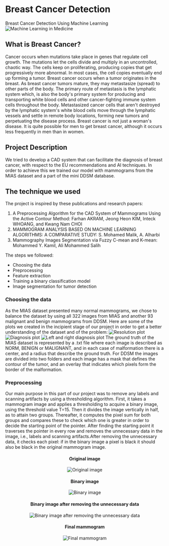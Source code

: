 
<h1>Breast Cancer Detection</h1>
Breast Cancer Detection Using Machine Learning
<img src="images/path-ai-machine-learning.png" alt="Machine Learning in Medicine"/>
<h2>What is Breast Cancer?</h2>
Cancer occurs when mutations take place in genes that regulate cell growth. The mutations let the cells divide and multiply in an uncontrolled, chaotic way. 
The cells keep on proliferating, producing copies that get progressively more abnormal. In most cases, the cell copies eventually end up forming a tumor.
Breast cancer occurs when a tumor originates in the breast. As breast cancer tumors mature, they may metastasize (spread) to other parts of the body. 
The primary route of metastasis is the lymphatic system which, is also the body's primary system for producing and transporting white blood cells and other 
cancer-fighting immune system cells throughout the body. Metastasized cancer cells that aren't destroyed by the lymphatic system's white blood cells move 
through the lymphatic vessels and settle in remote body locations, forming new tumors and perpetuating the disease process. Breast cancer is not just a woman's disease. 
It is quite possible for men to get breast cancer, although it occurs less frequently in men than in women.
<h2>Project Description</h2>
We tried to develop a CAD system that can facilitate the diagnosis of breast cancer, with respect to the EU recommendations and
AI techniques. In order to achieve this we trained our model with mammograms from the MIAS dataset and a part 
of the mini DDSM database.
<h2>The technique we used</h2>
The project is inspired by these publications and research papers:
<ol><li>A Preprocessing Algorithm for the CAD System of Mammograms Using the Active Contour Method: Farhan AKRAM, Jeong Heon KIM, Inteck WHOANG, and Kwang Nam CHOI
</li><li>MAMMOGRAM ANALYSIS BASED ON MACHINE LEARNING ALGORITHMS: A COMPARATIVE STUDY: S. Mohamed Malik, A. Alharbi
</li><li>Mammography Images Segmentation via Fuzzy C-mean and K-mean: Mohammed Y. Kamil, Ali Mohammed Salih
</li></ol>

The steps we  followed:
<ul>
<li>Choosing the data
</li>
<li>Preprocessing
</li><li>Feature extraction
</li><li>Training a binary classification model
</li><li>Image segmentation for tumor detection
</li>
</ul>

<h3>Choosing the data</h3>
As the MIAS dataset presented many normal mammograms, we chose to balance the 
dataset by using all 322 images from MIAS and another 93 malignant and benign mammograms 
from DDSM. Here are some of the plots we created in the incipient stage of our project in order to get a 
better understanding of the dataset and of the problem:
<img src="images/myplot1.png" alt="Resolution plot"/>
<img src="images/myplot2.png" alt="Diagnosis plot"/>
<img src="images/myplot3.png" alt="Left and right diagnosis plot"/>
The ground truth of the MIAS dataset is represented by a .txt file where each image is described as 
NORM, BENIGN or MALIGNANT, and in each case of malformation there is a center, and a radius that describe the
ground truth. For DDSM the images are divided into two folders and each image has a mask that defines the contour 
of the tumor, and an overlay that indicates which pixels form the border of the malformation.
<h3>Preprocessing</h3>
Our main purpose in this part of our project was to remove any labels and scanning artifacts by using a 
thresholding algorithm. First, it takes a mammogram image and applies a thresholding to acquire a binary image,
using the threshold value T=15. Then it divides the image vertically in half, as to attain two groups.
Thereafter, it computes the pixel sum for both groups and compares these to check which one is greater in order 
to decide the starting point of the pointer. After finding the starting point it traverses the pointer in every
row and removes the unnecessary data in the image, i.e., labels and scanning artifacts.After removing the unnecessary data,
it checks each pixel: if in the binary image a pixel is black it should also be black in the original mammogram image.
<div style="text-align: center">
<h4>Original image</h4>
<img src="images/org_img.png" alt="Original image"/>
<h4>Binary image</h4>
<img src="images/binary_img.png" alt="Binary image"/>
<h4>Binary image after removing the unnecessary data</h4>
<img src="images/rem_bina.png" alt="Binary image after removing the unnecessary data"/>
<h4>Final mammogram</h4>
<img src="images/final_img.png" alt="Final mammogram"/>
</div>


